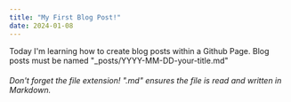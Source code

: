 ```yaml
---
title: "My First Blog Post!"
date: 2024-01-08
---
```


Today I'm learning how to create blog posts within a Github Page. Blog posts must be named "_posts/YYYY-MM-DD-your-title.md"
###### Don't forget the file extension! ".md" ensures the file is read and written in Markdown.
